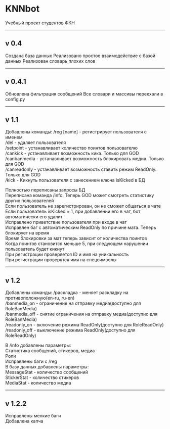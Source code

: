 # KNNbot

Учебный проект студентов ФКН

---
v 0.4
---
Создана база данных
Реализовано простое взаимодействие с базой данных
Реализован словарь плохих слов

---
v 0.4.1
---
Обновлена фильтрация сообщений
Все словари и массивы переехали в config.py

---
v 1.1
---

Добавлены команды:
    /reg [name] - регистрирует пользователя с именем  
    /del - удаляет пользователя  
    /setpoint - устанавливает количество поинтов пользователю  
    /cankick - устанавливает возможность кика. Только для GOD  
    /canbanmedia - устанавливает возможность блокировать медиа. Только для GOD  
    /canreadonly - устанавливает возможность ставить режим ReadOnly. Только для GOD  
    /kick - Кикнуть пользователя с занесением ключа isKicked в БД  
  
Полностью переписаны запросы БД  
Переписана команда /info. Теперь GOD может смотреть статистику других пользователей  
Если пользователь не зарегистрирован, он не сможет общаться в чате  
Если пользователь isKicked = 1, при добавлении его в чат, бот автоматически его удалит  
Исправлено приветствие пользователя при входе в чат  
Исправлен баг с автоматическим ReadOnly по причине мата. Теперь блокирует на время  
Время блокировки за мат теперь зависит от количества поинтов  
Когда поинтов становится меньше 5, при следующем нарушении пользователь будет кикнут  
При регистрации проверяется ID и имя на уникальность  
При регистрации проверятся имя на спецсимволы  

---
v 1.2
---

Добавлены команды:
	/раскладка - меняет раскладку на противоположную(en-ru, ru-en)  
	/banmedia_on - ограничение на отправку медиа(доступно для RoleBanMedia)  
	/banmedia_off - снятие ограничения на отправку медиа(доступно для RoleBanMedia)  
	/readonly_on - включение режима ReadOnly(доступно для RoleReadOnly)  
	/readonly_off - выключение режима ReadOnly(доступно для RoleReadOnly)  
	  
В /info добавлены параметры:  
	Статистика сообщений, стикеров, медиа  
	Роли  
Исправлены баги с /reg  
В базу данных добавлены параметры:  
	MessageStat - количество сообщений  
	StickerStat - количество стикеров  
	MediaStat - количество медиа  

---
v 1.2.2
---

Исправлены мелкие баги  
Добавлена капча  




